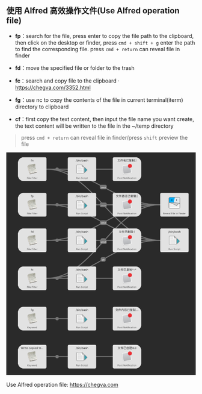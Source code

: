 ## 使用 Alfred 高效操作文件(Use Alfred operation file)

- **fp**：search for the file, press enter to copy the file path to the clipboard, then click on the desktop or finder, press `cmd + shift + g` enter the path to find the corresponding file. press `cmd + return` can reveal file in finder

- **fd**：move the specified file or folder to the trash

- **fc**：search and copy file to the clipboard · https://chegva.com/3352.html

- **fg**：use nc to copy the contents of the file in current terminal(iterm) directory to clipboard 

- **cf**：first copy the text content, then input the file name you want create, the text content will be written to the file in the ~/temp directory 

> press `cmd + return` can reveal file in finder/press `shift` preview the file

![image](https://github.com/anzhihe/Efficient-office/blob/master/file-operation/File%20Operation.png) 

Use Alfred operation file: https://chegva.com
